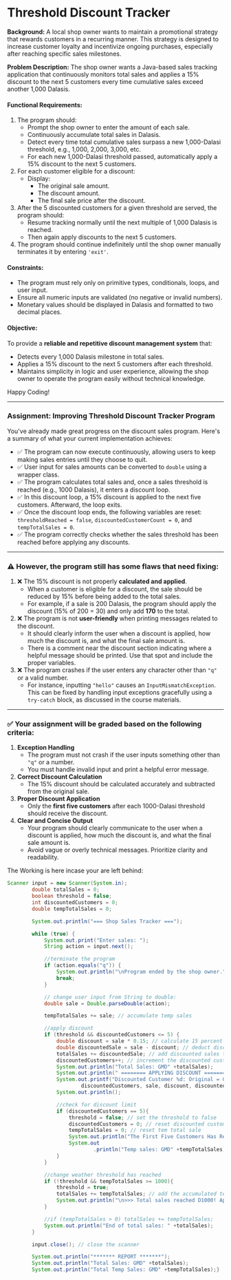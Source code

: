 # Threshold Discount Tracker

**Background:**
 A local shop owner wants to maintain a promotional strategy that rewards customers in a recurring manner. This strategy is designed to increase customer loyalty and incentivize ongoing purchases, especially after reaching specific sales milestones.

**Problem Description:**
 The shop owner wants a Java-based sales tracking application that continuously monitors total sales and applies a 15% discount to the next 5 customers every time cumulative sales exceed another 1,000 Dalasis.

#### Functional Requirements:

1. The program should:
   - Prompt the shop owner to enter the amount of each sale.
   - Continuously accumulate total sales in Dalasis.
   - Detect every time total cumulative sales surpass a new 1,000-Dalasi threshold, e.g., 1,000, 2,000, 3,000, etc.
   - For each new 1,000-Dalasi threshold passed, automatically apply a 15% discount to the next 5 customers.
2. For each customer eligible for a discount:
   - Display:
     - The original sale amount.
     - The discount amount.
     - The final sale price after the discount.
3. After the 5 discounted customers for a given threshold are served, the program should:
   - Resume tracking normally until the next multiple of 1,000 Dalasis is reached.
   - Then again apply discounts to the next 5 customers.
4. The program should continue indefinitely until the shop owner manually terminates it by entering `'exit'`.

#### Constraints:

- The program must rely only on primitive types, conditionals, loops, and user input.
- Ensure all numeric inputs are validated (no negative or invalid numbers).
- Monetary values should be displayed in Dalasis and formatted to two decimal places.

#### Objective:

To provide a **reliable and repetitive discount management system** that:

- Detects every 1,000 Dalasis milestone in total sales.
- Applies a 15% discount to the next 5 customers after each threshold.
- Maintains simplicity in logic and user experience, allowing the shop owner to operate the program easily without technical knowledge.

Happy Coding!

------

###  Assignment: Improving Threshold Discount Tracker Program

You've already made great progress on the discount sales program. Here's a summary of what your current implementation achieves:

- ✅ The program can now execute continuously, allowing users to keep making sales entries until they choose to quit.
- ✅ User input for sales amounts can be converted to `double` using a wrapper class.
- ✅ The program calculates total sales and, once a sales threshold is reached (e.g., 1000 Dalasis), it enters a discount loop.
- ✅ In this discount loop, a 15% discount is applied to the next five customers. Afterward, the loop exits.
- ✅ Once the discount loop ends, the following variables are reset: `thresholdReached = false`, `discountedCustomerCount = 0`, and `tempTotalSales = 0`.
- ✅ The program correctly checks whether the sales threshold has been reached before applying any discounts.

------

### ⚠️ However, the program still has some flaws that need fixing:

1. ❌ The 15% discount is not properly **calculated and applied**.
   - When a customer is eligible for a discount, the sale should be reduced by 15% before being added to the total sales.
   - For example, if a sale is 200 Dalasis, the program should apply the discount (15% of 200 = 30) and only add **170** to the total.
2. ❌ The program is not **user-friendly** when printing messages related to the discount.
   - It should clearly inform the user when a discount is applied, how much the discount is, and what the final sale amount is.
   - There is a comment near the discount section indicating where a helpful message should be printed. Use that spot and include the proper variables.
3. ❌ The program crashes if the user enters any character other than `"q"` or a valid number.
   - For instance, inputting `"hello"` causes an `InputMismatchException`. This can be fixed by handling input exceptions gracefully using a `try-catch` block, as discussed in the course materials.

------

### ✅ Your assignment will be graded based on the following criteria:

1. **Exception Handling**
   - The program must not crash if the user inputs something other than `"q"` or a number.
   - You must handle invalid input and print a helpful error message.
2. **Correct Discount Calculation**
   - The 15% discount should be calculated accurately and subtracted from the original sale.
3. **Proper Discount Application**
   - Only the **first five customers** after each 1000-Dalasi threshold should receive the discount.
4. **Clear and Concise Output**
   - Your program should clearly communicate to the user when a discount is applied, how much the discount is, and what the final sale amount is.
   - Avoid vague or overly technical messages. Prioritize clarity and readability.

The Working is here incase your are left behind:

```java
Scanner input = new Scanner(System.in);
        double totalSales = 0;
        boolean threshold = false;
        int discountedCustomers = 0;
        double tempTotalSales = 0;

        System.out.println("=== Shop Sales Tracker ===");

        while (true) {
            System.out.print("Enter sales: ");
            String action = input.next();

            //terminate the program
            if (action.equals("q")) {
                System.out.println("\nProgram ended by the shop owner.");
                break;
            }

            // change user input from String to double:
            double sale = Double.parseDouble(action);

            tempTotalSales += sale; // accumulate temp sales

            //apply discount
            if (threshold && discountedCustomers <= 5) {
                double discount = sale * 0.15; // calculate 15 percent discount
                double discountedSale = sale - discount; // deduct discount from the original price
                totalSales += discountedSale; // add discounted sales to total sales
                discountedCustomers++; // increment the discounted customer count
                System.out.println("Total Sales: GMD" +totalSales);
                System.out.println(" ======== APPLYING DISCOUNT ========");
                System.out.printf("Discounted Customer %d: Original = GMD%.2f, Discount = GMD%.2f, Final = GMD%.2f\n",
                        discountedCustomers, sale, discount, discountedSale);
                System.out.println();

                //check for discount limit
                if (discountedCustomers == 5){
                    threshold = false; // set the threshold to false
                    discountedCustomers = 0; // reset discounted customer
                    tempTotalSales = 0; // reset tem total sale
                    System.out.println("The First Five Customers Has Reached <<<<\n");
                    System.out
                            .println("Temp sales: GMD" +tempTotalSales);
                }
            }

            //change weather threshold has reached
            if (!threshold && tempTotalSales >= 1000){
                threshold = true;
                totalSales += tempTotalSales; // add the accumulated temp total sales to total sales
                System.out.println("\n>>> Total sales reached D1000! Applying 15% discount to next 5 customers.\n");
            }

            //if (tempTotalSales > 0) totalSales += tempTotalSales;
            System.out.println("End of total sales: " +totalSales);
        }

        input.close(); // close the scanner

        System.out.println("******* REPORT *******");
        System.out.println("Total Sales: GMD" +totalSales);
        System.out.println("Total Temp Sales: GMD" +tempTotalSales);}
```

